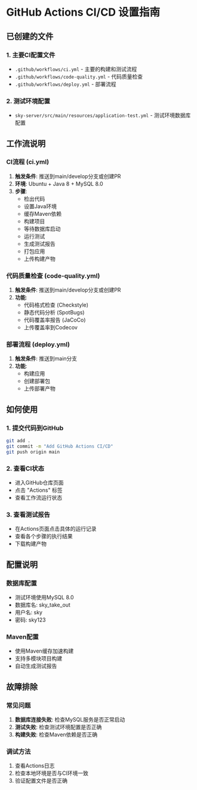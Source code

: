 # GitHub Actions CI/CD 设置指南

## 已创建的文件

### 1. 主要CI配置文件
- `.github/workflows/ci.yml` - 主要的构建和测试流程
- `.github/workflows/code-quality.yml` - 代码质量检查
- `.github/workflows/deploy.yml` - 部署流程

### 2. 测试环境配置
- `sky-server/src/main/resources/application-test.yml` - 测试环境数据库配置

## 工作流说明

### CI流程 (ci.yml)
1. **触发条件**: 推送到main/develop分支或创建PR
2. **环境**: Ubuntu + Java 8 + MySQL 8.0
3. **步骤**:
   - 检出代码
   - 设置Java环境
   - 缓存Maven依赖
   - 构建项目
   - 等待数据库启动
   - 运行测试
   - 生成测试报告
   - 打包应用
   - 上传构建产物

### 代码质量检查 (code-quality.yml)
1. **触发条件**: 推送到main/develop分支或创建PR
2. **功能**:
   - 代码格式检查 (Checkstyle)
   - 静态代码分析 (SpotBugs)
   - 代码覆盖率报告 (JaCoCo)
   - 上传覆盖率到Codecov

### 部署流程 (deploy.yml)
1. **触发条件**: 推送到main分支
2. **功能**:
   - 构建应用
   - 创建部署包
   - 上传部署产物

## 如何使用

### 1. 提交代码到GitHub
```bash
git add .
git commit -m "Add GitHub Actions CI/CD"
git push origin main
```

### 2. 查看CI状态
- 进入GitHub仓库页面
- 点击 "Actions" 标签
- 查看工作流运行状态

### 3. 查看测试报告
- 在Actions页面点击具体的运行记录
- 查看各个步骤的执行结果
- 下载构建产物

## 配置说明

### 数据库配置
- 测试环境使用MySQL 8.0
- 数据库名: sky_take_out
- 用户名: sky
- 密码: sky123

### Maven配置
- 使用Maven缓存加速构建
- 支持多模块项目构建
- 自动生成测试报告

## 故障排除

### 常见问题
1. **数据库连接失败**: 检查MySQL服务是否正常启动
2. **测试失败**: 检查测试环境配置是否正确
3. **构建失败**: 检查Maven依赖是否正确

### 调试方法
1. 查看Actions日志
2. 检查本地环境是否与CI环境一致
3. 验证配置文件是否正确
